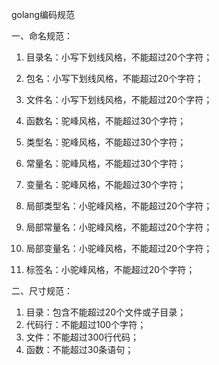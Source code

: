 golang编码规范

一、命名规范：
1. 目录名：小写下划线风格，不能超过20个字符；
2. 包名：小写下划线风格，不能超过20个字符；
3. 文件名：小写下划线风格，不能超过20个字符；

4. 函数名：驼峰风格，不能超过30个字符；
5. 类型名：驼峰风格，不能超过30个字符；
6. 常量名：驼峰风格，不能超过30个字符；
7. 变量名：驼峰风格，不能超过30个字符；

8. 局部类型名：小驼峰风格，不能超过20个字符；
9. 局部常量名：小驼峰风格，不能超过20个字符；
10. 局部变量名：小驼峰风格，不能超过20个字符；
11. 标签名：小驼峰风格，不能超过20个字符；

二、尺寸规范：
1. 目录：包含不能超过20个文件或子目录；
2. 代码行：不能超过100个字符；
3. 文件：不能超过300行代码；
4. 函数：不能超过30条语句；